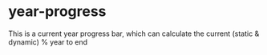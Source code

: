 # year-progress

This is a current year progress bar, which can calculate the current (static & dynamic) % year to end
